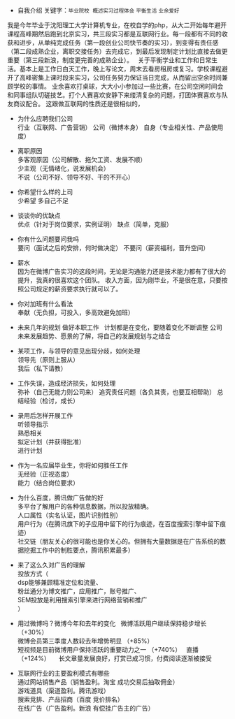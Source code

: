 * 自我介绍 
关键字：`毕业院校`  `概述实习过程体会`  `平衡生活`  `业余爱好`


我是今年毕业于沈阳理工大学计算机专业，在校自学的php，从大二开始每年避开课程高峰期然后跑到北京实习，共三段实习都是互联网行业。每一段都有不同的收获和进步，从单纯完成任务（第一段创业公司快节奏的实习），到变得有责任感（第二段成熟企业，离职交接任务）去完成它，到最后发现制定计划比直接去做更重要（第三段新浪，制度更完善的成熟企业）。  
关于平衡学业和工作和日常生活。基本上是工作日白天工作，晚上写论文，周末去看房租房或复习。学校课程避开了高峰密集上课时段来实习，公司任务努力保证当日完成，从而留出空余时间兼顾学校的事情。
业余喜欢打桌球，大大小小参加过一些比赛，在公司空闲时间会和同事组队切磋技艺。打个人赛喜欢安静下来缕清复杂的问题，打团体赛喜欢与队友商议配合。
这跟做互联网的性质还是很相似的，


* 为什么应聘我们公司   
行业（互联网、广告营销） 
公司（微博本身） 
自身（专业相关性、产品使用度）

* 离职原因  
多客观原因（公司解散、拖欠工资、发展不顺）  
少主观（无情绪化，说发展机会）   
不说（公司不好、领导不好、干的不开心） 

* 你希望什么样的上司   
少希望
多自己不足

* 谈谈你的优缺点   
优点（针对于岗位要求，实例证明）
缺点（简单，克服）  

* 你有什么问题要问我吗   
要问（面试之后的安排，何时做决定）
不要问（薪资福利，晋升空间）  

* 薪水  
因为在微博广告实习的这段时间，无论是沟通能力还是技术能力都有了很大的提升，我真的很喜欢这个团队。
收入方面，因为刚毕业，不是很在意，只要按照公司规定的薪资要求执行就可以了。  

* 你对加班有什么看法  
奉献（无负担，可投入，多高效避免加班）  

* 未来几年的规划 
做好本职工作  
计划都是在变化，要随着变化不断调整
公司未来发展趋势、愿景的了解，将自己的发展规划与之结合    

* 某项工作，与领导的意见出现分歧，如何处理  
领导先（原则上服从）  
我后（私下请教）  

* 工作失误，造成经济损失，如何处理  
弥补（自己无能力则公司来） 
追究责任问题（各负其责，也要互相帮助） 
总结经验（检讨，成长）  

* 录用后怎样开展工作    
听领导指示  
熟悉相关   
拟定计划（并获得批准）   
进行计划  

* 作为一名应届毕业生，你将如何胜任工作  
无经验（正视态度）  
能力（结合岗位要求）   

* 为什么百度，腾讯做广告做的好     
多平台了解用户的各种信息数据，所以投放精确。  
人口属性（实名认证，图片识别性别）  
用户行为（在腾讯旗下的子应用中留下的行为痕迹，在百度搜索引擎中留下痕迹）  
社交链（朋友关心的很可能也是你关心的。但拥有大量数据是在广告系统的数据挖掘工作中的制胜要点，腾讯积累最多）  

* 来了这么久对广告的理解    
投放方式（  
dsp能够兼顾精准定位和流量、  
粉丝通分为博文推广，应用推广，账号推广、  
SEM投放是利用搜索引擎来进行网络营销和推广  
）    

* 用过微博吗？微博今年和去年的变化   
微博活跃用户继续保持稳步增长 （+30%）  
微博会员第三季度人数较去年增势明显 （+85%）  
短视频是目前微博用户保持活跃的重要动力之一 （+740%）  
直播 （+124%）    
长文章量发展良好，打赏已成习惯，付费阅读逐渐被接受  




* 互联网行业的主要盈利模式有哪些  
通过网站销售产品（销售盈利。淘宝 成功交易后抽取佣金）    
游戏道具（渠道盈利。腾讯游戏）  
搜索竞排、产品招商（百度 竞价排名）    
在线广告（广告盈利。新浪 有偿挂广告主的广告）    




